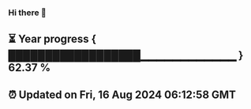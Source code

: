 ### Hi there 👋
⏳ Year progress { ██████████████████▁▁▁▁▁▁▁▁▁▁▁▁ } 62.37 %
---
⏰ Updated on Fri, 16 Aug 2024 06:12:58 GMT
---
